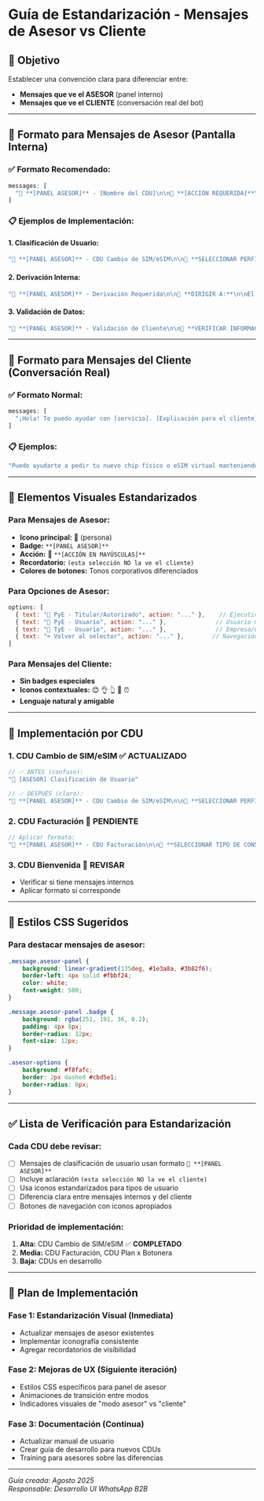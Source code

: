 # Guía de Estandarización - Mensajes de Asesor vs Cliente

## 🎯 Objetivo
Establecer una convención clara para diferenciar entre:
- **Mensajes que ve el ASESOR** (panel interno)
- **Mensajes que ve el CLIENTE** (conversación real del bot)

---

## 👤 Formato para Mensajes de Asesor (Pantalla Interna)

### ✅ **Formato Recomendado:**

```javascript
messages: [
  "👤 **[PANEL ASESOR]** - [Nombre del CDU]\n\n🎯 **[ACCIÓN REQUERIDA]**\n\n[Descripción de la acción] (esta selección NO la ve el cliente)"
]
```

### 📋 **Ejemplos de Implementación:**

#### **1. Clasificación de Usuario:**
```javascript
"👤 **[PANEL ASESOR]** - CDU Cambio de SIM/eSIM\n\n🎯 **SELECCIONAR PERFIL DEL CLIENTE:**\n\nClasificar el tipo de usuario para aplicar el flujo correspondiente (esta selección NO la ve el cliente)"
```

#### **2. Derivación Interna:**
```javascript
"👤 **[PANEL ASESOR]** - Derivación Requerida\n\n🎯 **DIRIGIR A:**\n\nEl cliente debe ser derivado al sistema [NombreSistema] (el cliente verá un mensaje de espera)"
```

#### **3. Validación de Datos:**
```javascript
"👤 **[PANEL ASESOR]** - Validación de Cliente\n\n🎯 **VERIFICAR INFORMACIÓN:**\n\nConfirmar los datos del cliente antes de continuar (validación interna)"
```

---

## 💬 Formato para Mensajes del Cliente (Conversación Real)

### ✅ **Formato Normal:**
```javascript
messages: [
  "¡Hola! Te puedo ayudar con [servicio]. [Explicación para el cliente] 😊"
]
```

### 📋 **Ejemplos:**
```javascript
"Puedo ayudarte a pedir tu nuevo chip físico o eSIM virtual manteniendo tu número. 👌\n\n👆 La eSIM es un chip virtual que se activa escaneando un código QR."
```

---

## 🔧 Elementos Visuales Estandarizados

### **Para Mensajes de Asesor:**
- **Icono principal:** 👤 (persona)
- **Badge:** `**[PANEL ASESOR]**`
- **Acción:** 🎯 `**[ACCIÓN EN MAYÚSCULAS]**`
- **Recordatorio:** `(esta selección NO la ve el cliente)`
- **Colores de botones:** Tonos corporativos diferenciados

### **Para Opciones de Asesor:**
```javascript
options: [
  { text: "👔 PyE - Titular/Autorizado", action: "..." },    // Ejecutivo
  { text: "👥 PyE - Usuario", action: "..." },              // Usuario múltiple  
  { text: "🏢 TyE - Usuario", action: "..." },              // Empresa/Org
  { text: "⬅️ Volver al selector", action: "..." },        // Navegación
]
```

### **Para Mensajes del Cliente:**
- **Sin badges especiales**
- **Iconos contextuales:** 😊 👌 👆 📱 ⏰
- **Lenguaje natural y amigable**

---

## 📝 Implementación por CDU

### **1. CDU Cambio de SIM/eSIM** ✅ **ACTUALIZADO**
```javascript
// ✅ ANTES (confuso):
"🔧 [ASESOR] Clasificación de Usuario"

// ✅ DESPUÉS (claro):
"👤 **[PANEL ASESOR]** - CDU Cambio de SIM/eSIM\n\n🎯 **SELECCIONAR PERFIL DEL CLIENTE:**\n\nClasificar el tipo de usuario para aplicar el flujo correspondiente (esta selección NO la ve el cliente)"
```

### **2. CDU Facturación** 🔄 **PENDIENTE**
```javascript
// Aplicar formato:
"👤 **[PANEL ASESOR]** - CDU Facturación\n\n🎯 **SELECCIONAR TIPO DE CONSULTA:**\n\nElegir el tipo de facturación que necesita el cliente (selección interna)"
```

### **3. CDU Bienvenida** 🔄 **REVISAR**
- Verificar si tiene mensajes internos
- Aplicar formato si corresponde

---

## 🎨 Estilos CSS Sugeridos

### **Para destacar mensajes de asesor:**
```css
.message.asesor-panel {
    background: linear-gradient(135deg, #1e3a8a, #3b82f6);
    border-left: 4px solid #fbbf24;
    color: white;
    font-weight: 500;
}

.message.asesor-panel .badge {
    background: rgba(251, 191, 36, 0.2);
    padding: 4px 8px;
    border-radius: 12px;
    font-size: 12px;
}

.asesor-options {
    background: #f8fafc;
    border: 2px dashed #cbd5e1;
    border-radius: 8px;
}
```

---

## ✅ Lista de Verificación para Estandarización

### **Cada CDU debe revisar:**
- [ ] Mensajes de clasificación de usuario usan formato `👤 **[PANEL ASESOR]**`
- [ ] Incluye aclaración `(esta selección NO la ve el cliente)`
- [ ] Usa iconos estandarizados para tipos de usuario
- [ ] Diferencia clara entre mensajes internos y del cliente
- [ ] Botones de navegación con iconos apropiados

### **Prioridad de implementación:**
1. **Alta:** CDU Cambio de SIM/eSIM ✅ **COMPLETADO**
2. **Media:** CDU Facturación, CDU Plan x Botonera
3. **Baja:** CDUs en desarrollo

---

## 🔄 Plan de Implementación

### **Fase 1: Estandarización Visual** (Inmediata)
- Actualizar mensajes de asesor existentes
- Implementar iconografía consistente
- Agregar recordatorios de visibilidad

### **Fase 2: Mejoras de UX** (Siguiente iteración)
- Estilos CSS específicos para panel de asesor
- Animaciones de transición entre modos
- Indicadores visuales de "modo asesor" vs "cliente"

### **Fase 3: Documentación** (Continua)
- Actualizar manual de usuario
- Crear guía de desarrollo para nuevos CDUs
- Training para asesores sobre las diferencias

---

*Guía creada: Agosto 2025*  
*Responsable: Desarrollo UI WhatsApp B2B*
